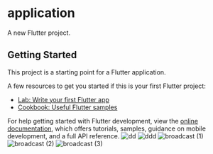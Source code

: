 # application

A new Flutter project.

## Getting Started

This project is a starting point for a Flutter application.

A few resources to get you started if this is your first Flutter project:

- [Lab: Write your first Flutter app](https://docs.flutter.dev/get-started/codelab)
- [Cookbook: Useful Flutter samples](https://docs.flutter.dev/cookbook)

For help getting started with Flutter development, view the
[online documentation](https://docs.flutter.dev/), which offers tutorials,
samples, guidance on mobile development, and a full API reference.
![dd](https://github.com/uwedivine/mobileassignment_25589/assets/174618075/9c0ff21a-f2d6-467f-8028-c8e9ffcf0c4d)
![ddd](https://github.com/uwedivine/mobileassignment_25589/assets/174618075/20a83381-3e9d-49dd-911b-e06b3f8df903)
![broadcast (1)](https://github.com/uwedivine/mobileassignment_25589/assets/174618075/d26a1717-31bd-44f9-98ca-3bfe944c333b)
![broadcast (2)](https://github.com/uwedivine/mobileassignment_25589/assets/174618075/cb2553d7-291d-4ae2-8405-82c4cc752273)
![broadcast (3)](https://github.com/uwedivine/mobileassignment_25589/assets/174618075/bac829b2-9644-4a1f-bb62-5b692da19632)
